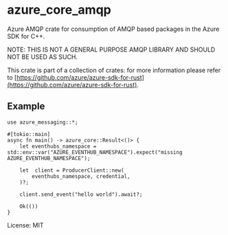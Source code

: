 <!-- cspell: words  -->

# azure_core_amqp

Azure AMQP crate for consumption of AMQP based packages in the Azure SDK for C++.

NOTE: THIS IS NOT A GENERAL PURPOSE AMQP LIBRARY AND SHOULD NOT BE USED AS SUCH.

This crate is part of a collection of crates: for more information please refer to [https://github.com/azure/azure-sdk-for-rust](https://github.com/azure/azure-sdk-for-rust).

## Example

```no_run,rust
use azure_messaging::*;

#[tokio::main]
async fn main() -> azure_core::Result<()> {
    let eventhubs_namespace = std::env::var("AZURE_EVENTHUB_NAMESPACE").expect("missing AZURE_EVENTHUB_NAMESPACE");

    let  client = ProducerClient::new(
        eventhubs_namespace, credential,
    )?;

    client.send_event("hello world").await?;

    Ok(())
}
```

License: MIT
